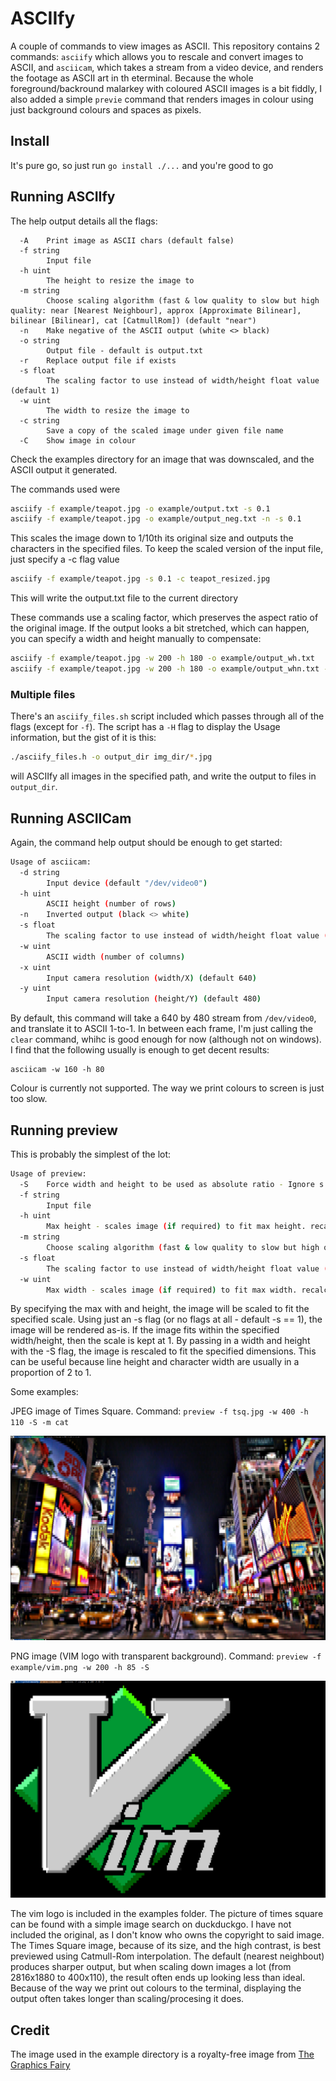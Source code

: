 # ASCIIfy

A couple of commands to view images as ASCII. This repository contains 2 commands: `asciify` which allows you to rescale and convert images to ASCII, and `asciicam`, which takes a stream from a video device, and renders the footage as ASCII art in th eterminal. Because the whole foreground/backround malarkey with coloured ASCII images is a bit fiddly, I also added a simple `previe` command that renders images in colour using just background colours and spaces as pixels.

## Install

It's pure go, so just run `go install ./...` and you're good to go

## Running ASCIIfy

The help output details all the flags:

```
  -A	Print image as ASCII chars (default false)
  -f string
    	Input file
  -h uint
    	The height to resize the image to
  -m string
    	Choose scaling algorithm (fast & low quality to slow but high quality: near [Nearest Neighbour], approx [Approximate Bilinear], bilinear [Bilinear], cat [CatmullRom]) (default "near")
  -n	Make negative of the ASCII output (white <> black)
  -o string
    	Output file - default is output.txt
  -r	Replace output file if exists
  -s float
    	The scaling factor to use instead of width/height float value (default 1)
  -w uint
    	The width to resize the image to
  -c string
    	Save a copy of the scaled image under given file name
  -C	Show image in colour
```

Check the examples directory for an image that was downscaled, and the ASCII output it generated.

The commands used were 

```bash
asciify -f example/teapot.jpg -o example/output.txt -s 0.1
asciify -f example/teapot.jpg -o example/output_neg.txt -n -s 0.1
```

This scales the image down to 1/10th its original size and outputs the characters in the specified files. To keep the scaled version of the input file, just specify a -c flag value

```bash
asciify -f example/teapot.jpg -s 0.1 -c teapot_resized.jpg
```

This will write the output.txt file to the current directory

These commands use a scaling factor, which preserves the aspect ratio of the original image. If the output looks a bit stretched, which can happen, you can specify a width and height manually to compensate:

```bash
asciify -f example/teapot.jpg -w 200 -h 180 -o example/output_wh.txt
asciify -f example/teapot.jpg -w 200 -h 180 -o example/output_whn.txt -n
```

### Multiple files

There's an `asciify_files.sh` script included which passes through all of the flags (except for `-f`). The script has a `-H` flag to display the Usage information, but the gist of it is this:

```bash
./asciify_files.h -o output_dir img_dir/*.jpg
```

will ASCIIfy all images in the specified path, and write the output to files in `output_dir`.

## Running ASCIICam

Again, the command help output should be enough to get started:

```bash
Usage of asciicam:
  -d string
    	Input device (default "/dev/video0")
  -h uint
    	ASCII height (number of rows)
  -n	Inverted output (black <> white)
  -s float
    	The scaling factor to use instead of width/height float value (default 1)
  -w uint
    	ASCII width (number of columns)
  -x uint
    	Input camera resolution (width/X) (default 640)
  -y uint
    	Input camera resolution (height/Y) (default 480)
```

By default, this command will take a 640 by 480 stream from `/dev/video0`, and translate it to ASCII 1-to-1. In between each frame, I'm just calling the `clear` command, whihc is good enough for now (although not on windows).
I find that the following usually is enough to get decent results:

```
asciicam -w 160 -h 80
```

Colour is currently not supported. The way we print colours to screen is just too slow.

## Running preview

This is probably the simplest of the lot:

```bash
Usage of preview:
  -S	Force width and height to be used as absolute ratio - Ignore s flag
  -f string
    	Input file
  -h uint
    	Max height - scales image (if required) to fit max height. recalculates -s flag
  -m string
    	Choose scaling algorithm (fast & low quality to slow but high quality: near [Nearest Neighbour], approx [Approximate Bilinear], bilinear [Bilinear], cat [CatmullRom]) (default "near")
  -s float
    	The scaling factor to use instead of width/height float value (default 1)
  -w uint
    	Max width - scales image (if required) to fit max width. recalculates -s flag
```

By specifying the max with and height, the image will be scaled to fit the specified scale. Using just an -s flag (or no flags at all - default -s == 1), the image will be rendered as-is. If the image fits within the specified width/height, then the scale is kept at 1. By passing in a width and height with the -S flag, the image is rescaled to fit the specified dimensions. This can be useful because line height and character width are usually in a proportion of 2 to 1.

Some examples:

JPEG image of Times Square. Command: `preview -f tsq.jpg -w 400 -h 110 -S -m cat`

![previewing Times Square](https://raw.githubusercontent.com/EVODelavega/asciify/main/example/preview_tsq.png)

PNG image (VIM logo with transparent background). Command: `preview -f example/vim.png -w 200 -h 85 -S`

![VIM logo PNG](https://raw.githubusercontent.com/EVODelavega/asciify/main/example/preview_vim_logo.png)

The vim logo is included in the examples folder. The picture of times square can be found with a simple image search on duckduckgo. I have not included the original, as I don't know who owns the copyright to said image. The Times Square image, because of its size, and the high contrast, is best previewed using Catmull-Rom interpolation. The default (nearest neighbout) produces sharper output, but when scaling down images a lot (from 2816x1880 to 400x110), the result often ends up looking less than ideal. Because of the way we print out colours to the terminal, displaying the output often takes longer than scaling/procesing it does.

## Credit

The image used in the example directory is a royalty-free image from [The Graphics Fairy](https://thegraphicsfairy.com)
